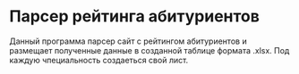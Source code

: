 # Парсер рейтинга абитуриентов
Данный программа парсер сайт с рейтингом абитуриентов и размещает полученные данные в созданной таблице формата .xlsx. Под каждую чпециальность создаеться свой лист. 
